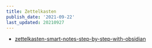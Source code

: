 ```yaml
---
title: Zettelkasten
publish_date: '2021-09-22'
last_updated: 20210927
---
```


- [zettelkasten-smart-notes-step-by-step-with-obsidian](../literature-notes/zettelkasten-smart-notes-step-by-step-with-obsidian.md)
